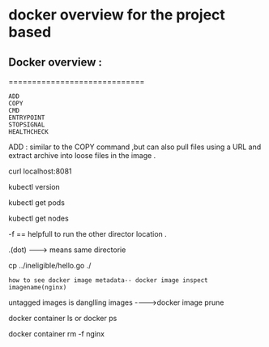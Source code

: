 # docker overview for the project based

## Docker overview :
=============================
```
ADD 
COPY 
CMD 
ENTRYPOINT 
STOPSIGNAL
HEALTHCHECK
```


ADD : similar to the COPY command ,but can also pull files using a URL and extract archive into 
      loose files in the image .
	  
	  
curl localhost:8081

kubectl version

kubectl get pods

kubectl get nodes

-f == helpfull to run the other director location .

.(dot) ---> means same directorie

cp ../ineligible/hello.go ./

```
how to see docker image metadata-- docker image inspect imagename(nginx)
```


untagged images is  danglling images ---->docker image prune 

docker container ls or docker ps

docker container rm -f nginx




